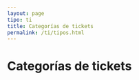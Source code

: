 ```yaml
---
layout: page
tipo: ti
title: Categorías de tickets
permalink: /ti/tipos.html
---
```


<h1 class="page-header">Categorías de tickets</h1>

<div style="width: 500px; height: 350px;"
	 data-htsql="/hesk_tickets^custom3 {custom3,count(hesk_tickets)}"
	 data-widget="chart"
	 data-type="pie"
	 data-title="Proporciones de tipos de ticket">
    </div>


<div class="table-responsive">
  <table class="table table-striped"
	 data-htsql="/hesk_tickets^custom3 {custom3 :as 'categoría',
	 count(hesk_tickets) :as tickets-}">
  </table>
</div>
